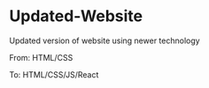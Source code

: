 # Updated-Website
Updated version of website using newer technology

From: HTML/CSS

To: HTML/CSS/JS/React